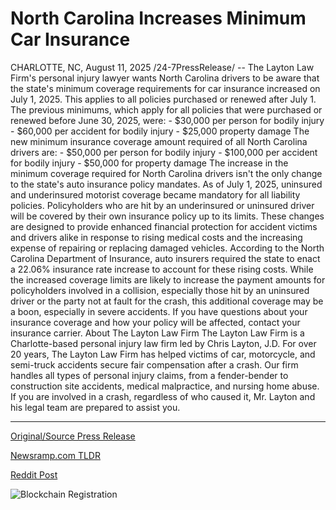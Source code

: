 # North Carolina Increases Minimum Car Insurance

CHARLOTTE, NC, August 11, 2025 /24-7PressRelease/ -- The Layton Law Firm's personal injury lawyer wants North Carolina drivers to be aware that the state's minimum coverage requirements for car insurance increased on July 1, 2025. This applies to all policies purchased or renewed after July 1.  The previous minimums, which apply for all policies that were purchased or renewed before June 30, 2025, were:  - $30,000 per person for bodily injury - $60,000 per accident for bodily injury - $25,000 property damage  The new minimum insurance coverage amount required of all North Carolina drivers are:  - $50,000 per person for bodily injury - $100,000 per accident for bodily injury - $50,000 for property damage  The increase in the minimum coverage required for North Carolina drivers isn't the only change to the state's auto insurance policy mandates. As of July 1, 2025, uninsured and underinsured motorist coverage became mandatory for all liability policies. Policyholders who are hit by an underinsured or uninsured driver will be covered by their own insurance policy up to its limits.  These changes are designed to provide enhanced financial protection for accident victims and drivers alike in response to rising medical costs and the increasing expense of repairing or replacing damaged vehicles. According to the North Carolina Department of Insurance, auto insurers required the state to enact a 22.06% insurance rate increase to account for these rising costs.  While the increased coverage limits are likely to increase the payment amounts for policyholders involved in a collision, especially those hit by an uninsured driver or the party not at fault for the crash, this additional coverage may be a boon, especially in severe accidents.  If you have questions about your insurance coverage and how your policy will be affected, contact your insurance carrier.  About The Layton Law Firm  The Layton Law Firm is a Charlotte-based personal injury law firm led by Chris Layton, J.D. For over 20 years, The Layton Law Firm has helped victims of car, motorcycle, and semi-truck accidents secure fair compensation after a crash. Our firm handles all types of personal injury claims, from a fender-bender to construction site accidents, medical malpractice, and nursing home abuse. If you are involved in a crash, regardless of who caused it, Mr. Layton and his legal team are prepared to assist you. 

---

[Original/Source Press Release](https://www.24-7pressrelease.com/press-release/525718/north-carolina-increases-minimum-car-insurance)
                    

[Newsramp.com TLDR](https://newsramp.com/curated-news/nc-drivers-new-higher-minimum-car-insurance-coverage-now-in-effect/6434b94f0e62cb70331778f341ccd080) 

 



[Reddit Post](https://www.reddit.com/r/newsramp/comments/1mn6ett/nc_drivers_new_higher_minimum_car_insurance/) 



![Blockchain Registration](https://cdn.newsramp.app/24-7PressRelease/qrcode/258/11/hikecgHH.webp)
